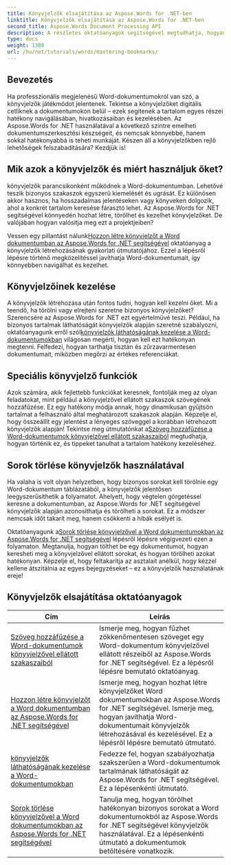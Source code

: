 ```yaml
---
title: Könyvjelzők elsajátítása az Aspose.Words for .NET-ben
linktitle: Könyvjelzők elsajátítása az Aspose.Words for .NET-ben
second_title: Aspose.Words Document Processing API
description: A részletes oktatóanyagok segítségével megtudhatja, hogyan sajátíthat el könyvjelzőket Word dokumentumokban az Aspose.Words for .NET segítségével. Fejlessze dokumentumkezelési készségeit.
type: docs
weight: 1380
url: /hu/net/tutorials/words/mastering-bookmarks/
---
```

## Bevezetés

Ha professzionális megjelenésű Word-dokumentumokról van szó, a könyvjelzők játékmódot jelentenek. Tekintse a könyvjelzőket digitális cetliknek a dokumentumokon belül – ezek segítenek a tartalom egyes részei hatékony navigálásában, hivatkozásaiban és kezelésében. Az Aspose.Words for .NET használatával a következő szintre emelheti dokumentumszerkesztési készségeit, és nemcsak könnyebbé, hanem sokkal hatékonyabbá is teheti munkáját. Készen áll a könyvjelzőkben rejlő lehetőségek felszabadítására? Kezdjük is!

## Mik azok a könyvjelzők és miért használjuk őket?

könyvjelzők parancsikonként működnek a Word-dokumentumban. Lehetővé teszik bizonyos szakaszok egyszerű kiemelését és ugrását. Ez különösen akkor hasznos, ha hosszadalmas jelentéseken vagy könyveken dolgozik, ahol a konkrét tartalom keresése fárasztó lehet. Az Aspose.Words for .NET segítségével könnyedén hozhat létre, törölhet és kezelhet könyvjelzőket. De valójában hogyan valósítja meg ezt a projektjeiben?

 Vessen egy pillantást nálunk[Hozzon létre könyvjelzőt a Word dokumentumban az Aspose.Words for .NET segítségével](./create-bookmark-in-word-document/) oktatóanyag a könyvjelzők létrehozásának gyakorlati útmutatójához. Ezzel a lépésről lépésre történő megközelítéssel javíthatja Word-dokumentumait, így könnyebben navigálhat és kezelhet.

## Könyvjelzőinek kezelése

 A könyvjelzők létrehozása után fontos tudni, hogyan kell kezelni őket. Mi a teendő, ha törölni vagy elrejteni szeretne bizonyos könyvjelzőket? Szerencsére az Aspose.Words for .NET ezt egyértelművé teszi. Például, ha bizonyos tartalmak láthatóságát könyvjelzők alapján szeretné szabályozni, oktatóanyagunk erről szól[könyvjelzők láthatóságának kezelése a Word-dokumentumokban](./manage-bookmark-visibility-word-document/) világosan megérti, hogyan kell ezt hatékonyan megtenni. Felfedezi, hogyan tarthatja tisztán és zűrzavarmentesen dokumentumait, miközben megőrzi az értékes referenciákat.

## Speciális könyvjelző funkciók

 Azok számára, akik fejlettebb funkciókat keresnek, fontolják meg az olyan feladatokat, mint például a könyvjelzővel ellátott szakaszok szövegének hozzáfűzése. Ez egy hatékony módja annak, hogy dinamikusan gyűjtsön tartalmat a felhasználó által meghatározott szakaszok alapján. Képzelje el, hogy összeállít egy jelentést a lényeges szöveggel a korábban létrehozott könyvjelzők alapján! Tekintse meg útmutatónkat a[Szöveg hozzáfűzése a Word-dokumentumok könyvjelzővel ellátott szakaszaiból](./append-text-from-bookmarked-sections/) megtudhatja, hogyan történik ez, és tippeket tanulhat a tartalom hatékony kezeléséhez.

## Sorok törlése könyvjelzők használatával

Ha valaha is volt olyan helyzetben, hogy bizonyos sorokat kell törölnie egy Word-dokumentum táblázatából, a könyvjelzők jelentősen leegyszerűsíthetik a folyamatot. Ahelyett, hogy végtelen görgetéssel keresne a dokumentumban, az Aspose.Words for .NET segítségével könyvjelzők alapján azonosíthatja és törölheti a sorokat. Ez a módszer nemcsak időt takarít meg, hanem csökkenti a hibák esélyét is. 

 Oktatóanyagunk a[Sorok törlése könyvjelzővel a Word dokumentumokban az Aspose.Words for .NET segítségével](./delete-row-by-bookmark-word-documents/) lépésről lépésre végigvezeti ezen a folyamaton. Megtanulja, hogyan tölthet be egy dokumentumot, hogyan keresheti meg a könyvjelzővel ellátott sorokat, és hogyan törölheti azokat hatékonyan. Képzelje el, hogy feltakarítja az asztalait anélkül, hogy kézzel kellene átszitálnia az egyes bejegyzéseket – ez a könyvjelzők használatának ereje! 


 ## Könyvjelzők elsajátítása oktatóanyagok
| Cím | Leírás |
| --- | --- |
| [Szöveg hozzáfűzése a Word-dokumentumok könyvjelzővel ellátott szakaszaiból](./append-text-from-bookmarked-sections/) | Ismerje meg, hogyan fűzhet zökkenőmentesen szöveget egy Word-dokumentum könyvjelzővel ellátott részeiből az Aspose.Words for .NET segítségével. Ez a lépésről lépésre bemutató oktatóanyag. |
| [Hozzon létre könyvjelzőt a Word dokumentumban az Aspose.Words for .NET segítségével](./create-bookmark-in-word-document/) | Ismerje meg, hogyan hozhat létre könyvjelzőket Word dokumentumokban az Aspose.Words for .NET segítségével. Ismerje meg, hogyan javíthatja Word-dokumentumait könyvjelzők létrehozásával és kezelésével. Ez a lépésről lépésre bemutató útmutató. |
| [könyvjelzők láthatóságának kezelése a Word-dokumentumokban](./manage-bookmark-visibility-word-document/) | Fedezze fel, hogyan szabályozhatja szakszerűen a Word-dokumentumok tartalmának láthatóságát az Aspose.Words for .NET segítségével. Ez a lépésenkénti útmutató. |
| [Sorok törlése könyvjelzővel a Word dokumentumokban az Aspose.Words for .NET segítségével](./delete-row-by-bookmark-word-documents/) | Tanulja meg, hogyan törölhet hatékonyan bizonyos sorokat a Word dokumentumokból az Aspose.Words for .NET segítségével könyvjelzők használatával. Ez a lépésenkénti útmutató a dokumentumok betöltésére vonatkozik. |